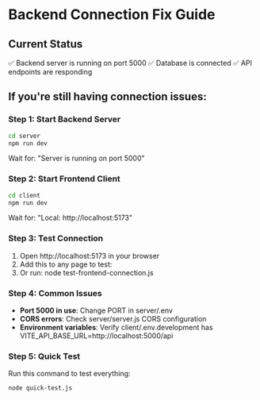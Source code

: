 # Backend Connection Fix Guide

## Current Status
✅ Backend server is running on port 5000
✅ Database is connected
✅ API endpoints are responding

## If you're still having connection issues:

### Step 1: Start Backend Server
```bash
cd server
npm run dev
```
Wait for: "Server is running on port 5000"

### Step 2: Start Frontend Client
```bash
cd client
npm run dev
```
Wait for: "Local: http://localhost:5173"

### Step 3: Test Connection
1. Open http://localhost:5173 in your browser
2. Add this to any page to test: <ConnectionTest />
3. Or run: node test-frontend-connection.js

### Step 4: Common Issues
- **Port 5000 in use**: Change PORT in server/.env
- **CORS errors**: Check server/server.js CORS configuration
- **Environment variables**: Verify client/.env.development has VITE_API_BASE_URL=http://localhost:5000/api

### Step 5: Quick Test
Run this command to test everything:
```bash
node quick-test.js
```
